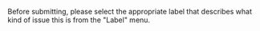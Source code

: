 Before submitting, please select the appropriate label that describes
what kind of issue this is from the "Label" menu.
